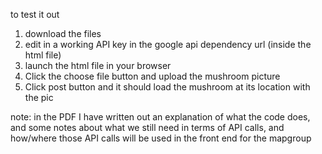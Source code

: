 to test it out

1. download the files
2. edit in a working API key in the google api dependency url (inside the html file)
3. launch the html file in your browser
4. Click the choose file button and upload the mushroom picture
5. Click post button and it should load the mushroom at its location with the pic

note: in the PDF I have written out an explanation of what the code does, 
and some notes about what we still need in terms of API calls, and how/where those API 
calls will be used in the front end for the mapgroup
